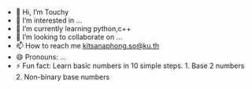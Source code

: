 - 👋 Hi, I’m Touchy
- 👀 I’m interested in ...
- 🌱 I’m currently learning python,c++
- 💞️ I’m looking to collaborate on ...
- 📫 How to reach me kitsanaphong.so@ku.th
- 😄 Pronouns: ...
- ⚡ Fun fact: Learn basic numbers in 10 simple steps.
      1. Base 2 numbers
      2. Non-binary base numbers

<!---
Touchyiiie/Touchyiiie is a ✨ special ✨ repository because its `README.md` (this file) appears on your GitHub profile.
You can click the Preview link to take a look at your changes.
--->
